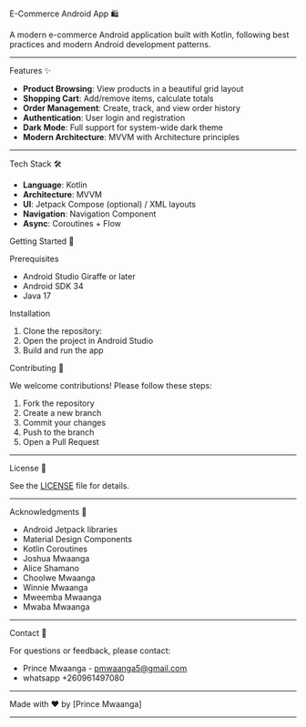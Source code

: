 E-Commerce Android App 🛍️

A modern e-commerce Android application built with Kotlin, following best practices and modern Android development patterns.

---

Features ✨

- **Product Browsing**: View products in a beautiful grid layout
- **Shopping Cart**: Add/remove items, calculate totals
- **Order Management**: Create, track, and view order history
- **Authentication**: User login and registration
- **Dark Mode**: Full support for system-wide dark theme
- **Modern Architecture**: MVVM with Architecture principles

---

Tech Stack 🛠️

- **Language**: Kotlin
- **Architecture**: MVVM
- **UI**: Jetpack Compose (optional) / XML layouts
- **Navigation**: Navigation Component
- **Async**: Coroutines + Flow

Getting Started 🚀

Prerequisites

- Android Studio Giraffe or later
- Android SDK 34
- Java 17

Installation

1. Clone the repository:
2. Open the project in Android Studio
3. Build and run the app



Contributing 🤝

We welcome contributions! Please follow these steps:

1. Fork the repository
2. Create a new branch 
3. Commit your changes
4. Push to the branch
5. Open a Pull Request

---

License 📄

See the [LICENSE](LICENSE) file for details.

---

Acknowledgments 🙏

- Android Jetpack libraries
- Material Design Components
- Kotlin Coroutines
- Joshua Mwaanga
- Alice Shamano
- Choolwe Mwaanga
- Winnie Mwaanga
- Mweemba Mwaanga
- Mwaba Mwaanga

---

Contact 📧

For questions or feedback, please contact:

- Prince Mwaanga - pmwaanga5@gmail.com
- whatsapp +260961497080

---

Made with ❤️ by [Prince Mwaanga]

---
